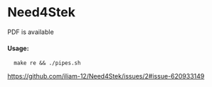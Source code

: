 # Need4Stek

PDF is available

#### Usage:
      make re && ./pipes.sh

https://github.com/iliam-12/Need4Stek/issues/2#issue-620933149
